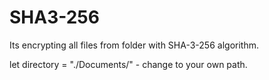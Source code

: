 # SHA3-256

Its encrypting all files from folder with SHA-3-256 algorithm.

let directory = "./Documents/" - change to your own path.
